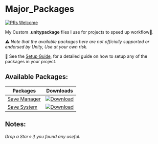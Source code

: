 # Major_Packages

[![PRs Welcome](https://img.shields.io/badge/PRs-welcome-blue.svg)](http://makeapullrequest.com)

 My Custom <b>.unitypackage</b> files I use for projects to speed up workflow💯.
 
⚠ *Note that the available packages here are not officially supported or endorsed by Unity, Use at your own risk.*

📌 See the [Setup Guide](https://github.com/ebukaracer/Major_Packages/blob/main/SETUPGUIDE.md), for a detailed guide on how to setup any of the packages in your project.

## Available Packages:
| Packages           | Downloads|
|--------------------|--------------------|
| [Save Manager](https://github.com/ebukaracer/Major_Packages/tree/pkg-Save_Manager)       |[![Download](https://img.shields.io/badge/-Download-blue?style=flat-square&labelColor=blue&logo=AddThis&logoColor=white)]()| 
| [Save System](https://github.com/ebukaracer/Major_Packages/tree/pkg-Save_System)       |[![Download](https://img.shields.io/badge/-Download-blue?style=flat-square&labelColor=blue&logo=AddThis&logoColor=white)]()| 



## Notes:
*Drop a Star⭐ if you found any useful.*